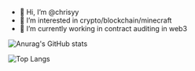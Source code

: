 - 👋 Hi, I’m @chrisyy
- 👀 I’m interested in crypto/blockchain/minecraft
- 🌱 I’m currently working in contract auditing in web3

![Anurag's GitHub stats](https://github-readme-stats-chrisyy2003.vercel.app/api?username=chrisyy2003&show_icons=true&include_all_commits=true&count_private=true&theme=buefy)

![Top Langs](https://github-readme-stats-chrisyy2003.vercel.app/api/top-langs/?username=chrisyy2003&layout=compact&hide=Vue,Handlebars,SCSS,HTML,CSS,ShaderLab,Stylus,ejs,Tcl&count_private=true&theme=buefy&langs_count=10)

<!-- ![](https://komarev.com/ghpvc/?username=chrisyy2003) -->
<!---
chrisyy2003/chrisyy2003 is a ✨ special ✨ repository because its `README.md` (this file) appears on your GitHub profile.
You can click the Preview link to take a look at your changes.
--->
